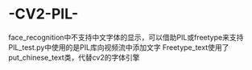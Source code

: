 # -CV2-PIL-
face_recognition中不支持中文字体的显示，可以借助PIL或freetype来支持
PIL_test.py中使用的是PIL库向视频流中添加文字
Freetype_text使用了put_chinese_text类，代替cv2的字体引擎
